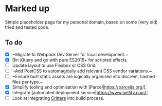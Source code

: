 # Marked up

Simple placeholder page for my personal domain, based on some (very old) tried and tested code.

## To do

- [x] ~Migrate to Webpack Dev Server for local development.~
- [x] Bin jQuery and go with pure ES2015+ for scripted effects.
- [ ] Update layout to use Flexbox or CSS Grid.
- [ ] ~Add PostCSS to automagically add relevant CSS vendor variations.~
- [ ] ~Ensure built static assets are logically organised into discreet, hashed files per type.~
- [x] Simplify tooling and optimisation with [Parcel|https://parceljs.org/].
- [x] Integrate [automated deployment service|https://www.netlify.com/].
- [ ] Look at integrating [Critters](https://github.com/GoogleChromeLabs/critters) into build process.
